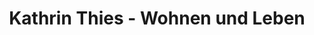 ---
title: "Kathrin Thies - Wohnen und Leben"
url: /magdeburg/kathrin-thies-wohnen-und-leben/
shop: Raumausstattung
---